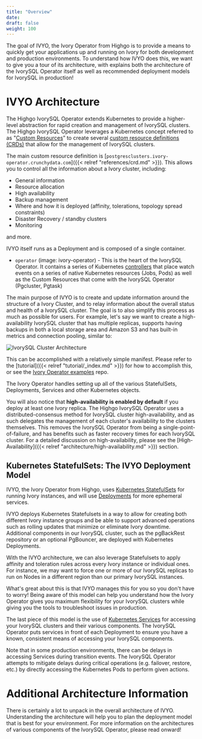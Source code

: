 ```yaml
---
title: "Overview"
date:
draft: false
weight: 100
---
```


The goal of IVYO, the Ivory Operator from Highgo is to provide a means to quickly get
your applications up and running on Ivory for both development and
production environments. To understand how IVYO does this, we
want to give you a tour of its architecture, with explains both the architecture
of the IvorySQL Operator itself as well as recommended deployment models for
IvorySQL in production!

# IVYO Architecture

The Highgo IvorySQL Operator extends Kubernetes to provide a higher-level
abstraction for rapid creation and management of IvorySQL clusters.  The
Highgo IvorySQL Operator leverages a Kubernetes concept referred to as
"[Custom Resources](https://kubernetes.io/docs/concepts/extend-kubernetes/api-extension/custom-resources/)”
to create several
[custom resource definitions (CRDs)](https://kubernetes.io/docs/concepts/extend-kubernetes/api-extension/custom-resources/#customresourcedefinitions)
that allow for the management of IvorySQL clusters.

The main custom resource definition is [`postgresclusters.ivory-operator.crunchydata.com`]({{< relref "references/crd.md" >}}). This allows you to control all the information about a Ivory cluster, including:

- General information
- Resource allocation
- High availability
- Backup management
- Where and how it is deployed (affinity, tolerations, topology spread constraints)
- Disaster Recovery / standby clusters
- Monitoring

and more.

IVYO itself runs as a Deployment and is composed of a single container.

- `operator` (image: ivory-operator) - This is the heart of the IvorySQL
Operator. It contains a series of Kubernetes
[controllers](https://kubernetes.io/docs/concepts/architecture/controller/) that
place watch events on a series of native Kubernetes resources (Jobs, Pods) as
well as the Custom Resources that come with the IvorySQL Operator (Pgcluster,
Pgtask)

The main purpose of IVYO is to create and update information
around the structure of a Ivory Cluster, and to relay information about the
overall status and health of a IvorySQL cluster. The goal is to also simplify
this process as much as possible for users. For example, let's say we want to
create a high-availability IvorySQL cluster that has multiple replicas,
supports having backups in both a local storage area and Amazon S3 and has
built-in metrics and connection pooling, similar to:

![IvorySQL Cluster Architecture](/images/postgresql-cluster-architecture.png)

This can be accomplished with a relatively simple manifest. Please refer to the [tutorial]({{< relref "tutorial/_index.md" >}}) for how to accomplish this, or see the [Ivory Operator examples](https://github.com/Highgo/ivory-operator-examples/fork) repo.

The Ivory Operator handles setting up all of the various StatefulSets, Deployments, Services and other Kubernetes objects.

You will also notice that **high-availability is enabled by default** if you deploy at least one Ivory replica. The
Highgo IvorySQL Operator uses a distributed-consensus method for IvorySQL
cluster high-availability, and as such delegates the management of each
cluster's availability to the clusters themselves. This removes the IvorySQL
Operator from being a single-point-of-failure, and has benefits such as faster
recovery times for each IvorySQL cluster. For a detailed discussion on
high-availability, please see the [High-Availability]({{< relref "architecture/high-availability.md" >}})
section.

## Kubernetes StatefulSets: The IVYO Deployment Model

IVYO, the Ivory Operator from Highgo, uses [Kubernetes StatefulSets](https://kubernetes.io/docs/concepts/workloads/controllers/statefulset/)
for running Ivory instances, and will use [Deployments](https://kubernetes.io/docs/concepts/workloads/controllers/deployment/) for more ephemeral services.

IVYO deploys Kubernetes Statefulsets in a way to allow for creating both different Ivory instance groups and be able to support advanced operations such as rolling updates that minimize or eliminate Ivory downtime. Additional components in our
IvorySQL cluster, such as the pgBackRest repository or an optional PgBouncer,
are deployed with Kubernetes Deployments.

With the IVYO architecture, we can also leverage Statefulsets to apply affinity and toleration rules across every Ivory instance or individual ones. For instance, we may want to force one or more of our IvorySQL replicas to run on Nodes in a different region than
our primary IvorySQL instances.

What's great about this is that IVYO manages this for you so you don't have to worry! Being aware of
this model can help you understand how the Ivory Operator gives you maximum
flexibility for your IvorySQL clusters while giving you the tools to
troubleshoot issues in production.

The last piece of this model is the use of [Kubernetes Services](https://kubernetes.io/docs/concepts/services-networking/service/)
for accessing your IvorySQL clusters and their various components. The
IvorySQL Operator puts services in front of each Deployment to ensure you have
a known, consistent means of accessing your IvorySQL components.

Note that in some production environments, there can be delays in accessing
Services during transition events. The IvorySQL Operator attempts to mitigate
delays during critical operations (e.g. failover, restore, etc.) by directly
accessing the Kubernetes Pods to perform given actions.

# Additional Architecture Information

There is certainly a lot to unpack in the overall architecture of IVYO. Understanding the architecture will help you to plan
the deployment model that is best for your environment. For more information on
the architectures of various components of the IvorySQL Operator, please read
onward!
